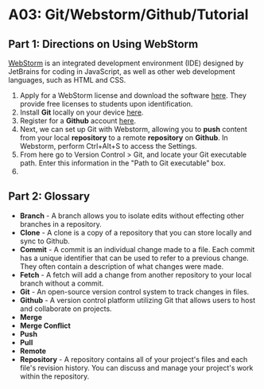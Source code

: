 # A03: Git/Webstorm/Github/Tutorial
## Part 1: Directions on Using WebStorm
[WebStorm](https://www.jetbrains.com/webstorm/) is an integrated development environment (IDE) designed by JetBrains for coding in JavaScript, as well as other web development languages, such as HTML and CSS.
1. Apply for a WebStorm license and download the software [here](https://www.jetbrains.com/community/education/). They provide free licenses to students upon identification.
2. Install **Git** locally on your device [here](https://git-scm.com/downloads).
3. Register for a **Github** account [here](https://github.com/join).
4. Next, we can set up Git with Webstorm, allowing you to **push** content from your local **repository** to a remote **repository** on **Github**. In Webstorm, perform Ctrl+Alt+S to access the Settings.
5. From here go to Version Control > Git, and locate your Git executable path. Enter this information in the "Path to Git executable" box.
6. 


## Part 2: Glossary
- **Branch** - A branch allows you to isolate edits without effecting other branches in a repository.
- **Clone** - A clone is a copy of a repository that you can store locally and sync to Github.
- **Commit** - A commit is an individual change made to a file. Each commit has a unique identifier that can be used to refer to a previous change. They often contain a description of what changes were made.
- **Fetch** - A fetch will add a change from another repository to your local branch without a commit.
- **Git** - An open-source version control system to track changes in files.
- **Github** - A version control platform utilizing Git that allows users to host and collaborate on projects.
- **Merge**
- **Merge Conflict**
- **Push**
- **Pull**
- **Remote**
- **Repository** - A repository contains all of your project's files and each file's revision history. You can discuss and manage your project's work within the repository.
